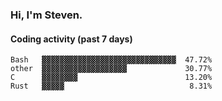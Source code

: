 ### Hi, I'm Steven.

#### Coding activity (past 7 days)
```
Bash   ▓▓▓▓▓▓▓▓▓▓▓▓▓▓▓▓▓▓▓▓▓▓▓▓▓▓▓▓▓▓  47.72%
other  ▓▓▓▓▓▓▓▓▓▓▓▓▓▓▓▓▓▓▓             30.77%
C      ▓▓▓▓▓▓▓▓                        13.20%
Rust   ▓▓▓▓▓                            8.31%
```

